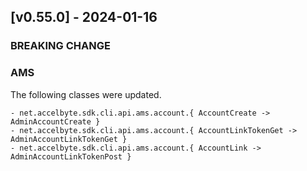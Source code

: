 <a name="v0.55.0"></a>
## [v0.55.0] - 2024-01-16

### BREAKING CHANGE


### AMS
The following classes were updated.
```
- net.accelbyte.sdk.cli.api.ams.account.{ AccountCreate -> AdminAccountCreate }
- net.accelbyte.sdk.cli.api.ams.account.{ AccountLinkTokenGet -> AdminAccountLinkTokenGet }
- net.accelbyte.sdk.cli.api.ams.account.{ AccountLink -> AdminAccountLinkTokenPost }
```
